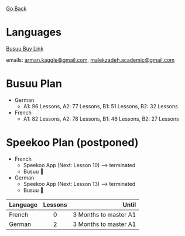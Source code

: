 [Go Back](https://github.com/arm-on/plan/blob/main/README.md)

# Languages

‌[Busuu Buy Link](https://license-market.ir/product/Busuu)

emails: arman.kaggle@gmail.com, malekzadeh.academic@gmail.com



# Busuu Plan
- German
    - A1: 96 Lessons, A2: 77 Lessons, B1: 51 Lessons, B2: 32 Lessons
- French
    - A1: 82 Lessons, A2: 78 Lessons, B1: 46 Lessons, B2: 27 Lessons 

# Speekoo Plan (postponed)
- French
    - Speekoo App (Next: Lesson 10) --> terminated
    - Busuu :hammer:
- German
    - Speekoo App (Next: Lesson 13) --> terminated
    - Busuu :hammer:

| Language   |      Lessons      |  Until |
|----------|:-------------:|------:|
| French |  0 | 3 Months to master A1 |
| German | 2 | 3 Months to master A1 |